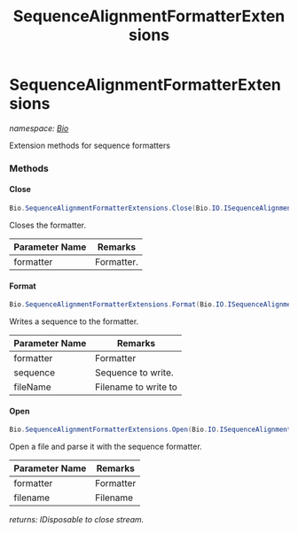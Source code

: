 ﻿---
title: SequenceAlignmentFormatterExtensions
---

# SequenceAlignmentFormatterExtensions
_namespace: [Bio](N-Bio.html)_

Extension methods for sequence formatters

### Methods

#### Close
```csharp
Bio.SequenceAlignmentFormatterExtensions.Close(Bio.IO.ISequenceAlignmentFormatter)
```
Closes the formatter.

|Parameter Name|Remarks|
|--------------|-------|
|formatter|Formatter.|


#### Format
```csharp
Bio.SequenceAlignmentFormatterExtensions.Format(Bio.IO.ISequenceAlignmentFormatter,Bio.Algorithms.Alignment.ISequenceAlignment,System.String)
```
Writes a sequence to the formatter.

|Parameter Name|Remarks|
|--------------|-------|
|formatter|Formatter|
|sequence|Sequence to write.|
|fileName|Filename to write to|


#### Open
```csharp
Bio.SequenceAlignmentFormatterExtensions.Open(Bio.IO.ISequenceAlignmentFormatter,System.String)
```
Open a file and parse it with the sequence formatter.

|Parameter Name|Remarks|
|--------------|-------|
|formatter|Formatter|
|filename|Filename|

_returns: IDisposable to close stream._




